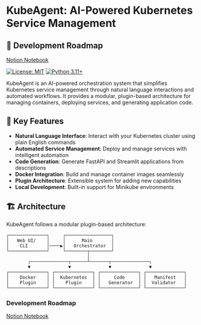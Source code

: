 # KubeAgent: AI-Powered Kubernetes Service Management

## 📅 Development Roadmap

[Notion Notebook](https://almond-moss-7cd.notion.site/12843209b12e80529304dad524474c9a?v=12843209b12e80bbb05f000c17056ff6&pvs=4)

[![License: MIT](https://img.shields.io/badge/License-MIT-yellow.svg)](https://opensource.org/licenses/MIT)
[![Python 3.11+](https://img.shields.io/badge/python-3.11+-blue.svg)](https://www.python.org/downloads/)

KubeAgent is an AI-powered orchestration system that simplifies Kubernetes service management through natural language interactions and automated workflows. It provides a modular, plugin-based architecture for managing containers, deploying services, and generating application code.

## 🌟 Key Features

- **Natural Language Interface**: Interact with your Kubernetes cluster using plain English commands
- **Automated Service Management**: Deploy and manage services with intelligent automation
- **Code Generation**: Generate FastAPI and Streamlit applications from descriptions
- **Docker Integration**: Build and manage container images seamlessly
- **Plugin Architecture**: Extensible system for adding new capabilities
- **Local Development**: Built-in support for Minikube environments

## 🏗️ Architecture

KubeAgent follows a modular plugin-based architecture:

```
┌──────────────┐     ┌─────────────────┐
│   Web UI/    │     │      Main       │
│    CLI       │────▶│   Orchestrator  │
└──────────────┘     └────────┬────────┘
                              │
        ┌──────────────┬──────┴───────┬──────────────┐
        ▼              ▼              ▼              ▼
┌──────────────┐ ┌──────────────┐ ┌──────────────┐ ┌──────────────┐
│    Docker    │ │  Kubernetes  │ │     Code     │ │   Manifest   │
│    Plugin    │ │    Plugin    │ │   Generator  │ │  Validator   │
└──────────────┘ └──────────────┘ └──────────────┘ └──────────────┘
```


### Development Roadmap

[Notion Notebook](https://almond-moss-7cd.notion.site/12843209b12e80529304dad524474c9a?v=12843209b12e80bbb05f000c17056ff6&pvs=4)
